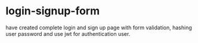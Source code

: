 # login-signup-form
have created complete login and sign up page with form validation, hashing user password and use jwt for authentication user.

